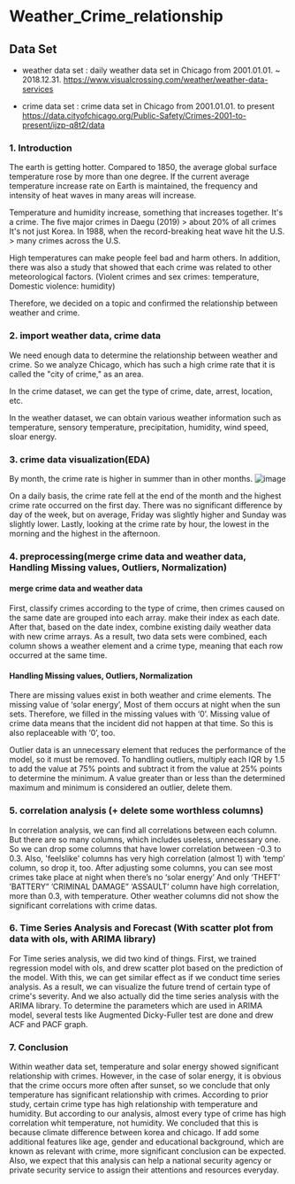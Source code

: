 # Weather_Crime_relationship



## Data Set

- weather data set : daily weather data set in Chicago from 2001.01.01. ~ 2018.12.31.
https://www.visualcrossing.com/weather/weather-data-services

- crime data set : crime data set in Chicago from 2001.01.01. to present
https://data.cityofchicago.org/Public-Safety/Crimes-2001-to-present/ijzp-q8t2/data


### 1. Introduction
The earth is getting hotter. Compared to 1850, the average global surface temperature rose by more than one degree.
If the current average temperature increase rate on Earth is maintained, the frequency and intensity of heat waves in many areas will increase.

Temperature and humidity increase, something that increases together. It's a crime.
The five major crimes in Daegu (2019) > about 20% of all crimes
It's not just Korea.
In 1988, when the record-breaking heat wave hit the U.S. > many crimes across the U.S.

High temperatures can make people feel bad and harm others. 
In addition, there was also a study that showed that each crime was related to other meteorological factors. 
(Violent crimes and sex crimes: temperature, Domestic violence: humidity)

Therefore, we decided on a topic and confirmed the relationship between weather and crime.


### 2. import weather data, crime data
We need enough data to determine the relationship between weather and crime.
So we analyze Chicago, which has such a high crime rate that it is called the "city of crime," as an area.

In the crime dataset, we can get the type of crime, date, arrest, location, etc.

In the weather dataset, we can obtain various weather information such as temperature, sensory temperature, precipitation, humidity, wind speed, sloar energy.


### 3. crime data visualization(EDA)
By month, the crime rate is higher in summer than in other months.
![image](https://user-images.githubusercontent.com/46551994/205298121-e2be8a93-f5df-4f51-a20b-0367f93d8f63.png)

On a daily basis, the crime rate fell at the end of the month and the highest crime rate occurred on the first day.
There was no significant difference by day of the week, but on average, Friday was slightly higher and Sunday was slightly lower.
Lastly, looking at the crime rate by hour, the lowest in the morning and the highest in the afternoon.

### 4. preprocessing(merge crime data and weather data, Handling Missing values, Outliers, Normalization)
#### merge crime data and weather data

First, classify crimes according to the type of crime, then crimes caused on the same date are grouped into each array. make their index as each date.
After that, based on the date index, combine existing daily weather data with new crime arrays.
As a result, two data sets were combined, 
each column shows a weather element and a crime type, meaning that each row occurred at the same time.

#### Handling Missing values, Outliers, Normalization

There are missing values exist in both weather and crime elements.
The missing value of ‘solar energy’, Most of them occurs at night when the sun sets. Therefore, we filled in the missing values with ‘0’.
Missing value of crime data means that the incident did not happen at that time. So this is also replaceable with ‘0’, too.

Outlier data is an unnecessary element that reduces the performance of the model, so it must be removed.
To handling outliers, multiply each IQR by 1.5 to add the value at 75% points and subtract it from the value at 25% points to determine the minimum.
A value greater than or less than the determined maximum and minimum is considered an outlier, delete them.


### 5. correlation analysis (+ delete some worthless columns)

In correlation analysis, we can find all correlations between each column.
But there are so many columns, which includes useless, unnecessary one. So we can drop some columns that have lower correlation between -0.3 to 0.3.
Also, 'feelslike' columns has very high correlation (almost 1) with ‘temp’ column, so drop it, too.
After adjusting some columns, you can see most crimes take place at night when there’s no ‘solar energy’
And only ‘THEFT’ ’BATTERY” ’CRIMINAL DAMAGE” ‘ASSAULT’ column have high correlation, more than 0.3, with temperature. Other weather columns did not show the significant correlations with crime datas.


### 6. Time Series Analysis and Forecast (With scatter plot from data with ols, with ARIMA library)
For Time series analysis, we did two kind of things.
First, we trained regression model with ols, and drew scatter plot based on the prediction of the model.
With this, we can get similar effect as if we conduct time series analysis. As a result, we can visualize the future trend of certain type of crime's severity.
And we also actually did the time series analysis with the ARIMA library.
To determine the parameters which are used in ARIMA model, several tests like Augmented Dicky-Fuller test are done and drew ACF and PACF graph.

### 7. Conclusion
Within weather data set, temperature and solar energy showed significant relationship with crimes.
However, in the case of solar energy, it is obvious that the crime occurs more often after sunset, so we conclude that only temperature has significant relationship with crimes.
According to prior study, certain crime type has high relationship with temperature and humidity.
But according to our analysis, almost every type of crime has high correlation whit temperature, not humidity.
We concluded that this is because climate difference between korea and chicago.
If add some additional features like age, gender and educational background, which are known as relevant with crime, more significant conclusion can be expected.
Also, we expect that this analysis can help a national security agency or private security service to assign their attentions and resources everyday.
